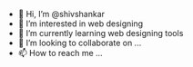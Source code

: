 - 👋 Hi, I’m @shivshankar
- 👀 I’m interested in web designing
- 🌱 I’m currently learning web designing tools
- 💞️ I’m looking to collaborate on ...
- 📫 How to reach me ...

<!---
shivshankaru/shivshankaru is a ✨ special ✨ repository because its `README.md` (this file) appears on your GitHub profile.
You can click the Preview link to take a look at your changes.
--->
